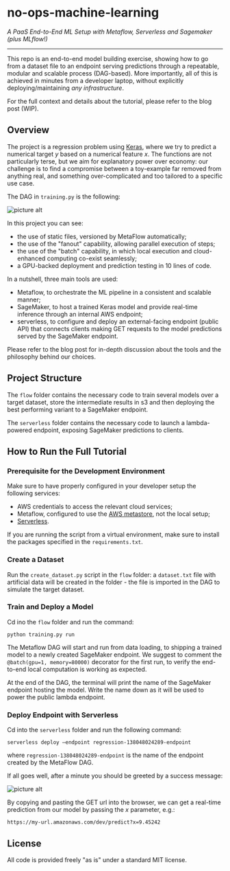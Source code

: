 # no-ops-machine-learning
_A PaaS End-to-End ML Setup with Metaflow, Serverless and Sagemaker (plus MLflow!)_

- - - -

This repo is an end-to-end model building exercise, showing how to go from a dataset file to 
an endpoint serving predictions through a repeatable, modular and scalable process (DAG-based). 
More importantly, all of this is achieved in minutes from a developer laptop, without 
explicitly deploying/maintaining *any infrastructure*.

For the full context and details about the tutorial, please refer to the blog post (WIP).

## Overview

The project is a regression problem using [Keras](https://www.tensorflow.org/tutorials/keras/regression), 
where we try to predict a numerical target *y* based on a numerical feature *x*. The functions are not 
particularly terse, but we aim for explanatory power over economy: our challenge is to find a
compromise between a toy-example far removed from anything real, and something over-complicated 
and too tailored to a specific use case. 

The DAG in `training.py` is the following:

![picture alt](https://cdn-images-1.medium.com/max/1600/1*QrfmZITVzFTTMcLw-s9M9g.jpeg "Regression DAG")

In this project you can see:

* the use of static files, versioned by MetaFlow automatically;
* the use of the "fanout" capability, allowing parallel execution of steps;
* the use of the "batch" capability, in which local execution and cloud-enhanced computing co-exist seamlessly;
* a GPU-backed deployment and prediction testing in 10 lines of code.

In a nutshell, three main tools are used:

* Metaflow, to orchestrate the ML pipeline in a consistent and scalable manner;
* SageMaker, to host a trained Keras model and provide real-time inference through an internal AWS endpoint;
* serverless, to configure and deploy an external-facing endpoint (public API) that connects clients 
making GET requests to the model predictions served by the SageMaker endpoint.

Please refer to the blog post for in-depth discussion about the tools and the philosophy behind
our choices.

## Project Structure

The `flow` folder contains the necessary code to train several models over a target dataset, store the intermediate
results in s3 and then deploying the best performing variant to a SageMaker endpoint.

The `serverless` folder contains the necessary code to launch a lambda-powered endpoint, exposing SageMaker
predictions to clients.


## How to Run the Full Tutorial

### Prerequisite for the Development Environment

Make sure to have properly configured in your developer setup the following services:

* AWS credentials to access the relevant cloud services;
* Metaflow, configured to use the [AWS metastore](https://docs.metaflow.org/metaflow-on-aws/metaflow-on-aws), 
not the local setup;
* [Serverless](https://www.serverless.com/). 

If you are running the script from a virtual environment, 
make sure to install the packages specified
in the `requirements.txt`.

### Create a Dataset

Run the `create_dataset.py` script in the `flow` folder: a `dataset.txt` file with artificial data
will be created in the folder - the file is imported in the DAG to simulate the 
target dataset.

### Train and Deploy a Model

Cd ino the `flow` folder and run the command: 

`python training.py run`

The Metaflow DAG will start and run from data loading, to shipping a trained model to a
newly created SageMaker endpoint. We suggest to comment the `@batch(gpu=1, memory=80000)` decorator
for the first run, to verify the end-to-end local computation is working as expected.

At the end of the DAG, the terminal will print the name of the SageMaker endpoint hosting the
model. Write the name down as it will be used to power the public lambda endpoint.


### Deploy Endpoint with Serverless

Cd into the `serverless` folder and run the following command:

`serverless deploy —endpoint regression-138048024289-endpoint`

where `regression-138048024289-endpoint` is the name of the endpoint created by the MetaFlow DAG.

If all goes well, after a minute you should be greeted by a success message:

![picture alt](https://cdn-images-1.medium.com/max/1600/1*U_-c7PrafMlzqKs4Qq6kaw.png "Serverless successful deployment")

By copying and pasting the GET url into the browser, we can get a real-time prediction from 
our model by passing the *x* parameter, e.g.:

`https://my-url.amazonaws.com/dev/predict?x=9.45242`

## License

All code is provided freely "as is" under a standard MIT license.